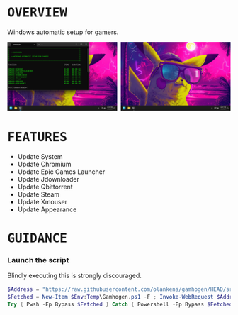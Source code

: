 # <samp>OVERVIEW</samp>

Windows automatic setup for gamers.

<img src="assets/img1.png" width="49.25%"/><img src="assets/img0.png" width="1.5%"/><img src="assets/img2.png" width="49.25%"/>

# <samp>FEATURES</samp>

- Update System
- Update Chromium
- Update Epic Games Launcher
- Update Jdownloader
- Update Qbittorrent
- Update Steam
- Update Xmouser
- Update Appearance

# <samp>GUIDANCE</samp>

### Launch the script

Blindly executing this is strongly discouraged.

```powershell
$Address = "https://raw.githubusercontent.com/olankens/gamhogen/HEAD/src/Gamhogen.ps1"
$Fetched = New-Item $Env:Temp\Gamhogen.ps1 -F ; Invoke-WebRequest $Address -OutFile $Fetched
Try { Pwsh -Ep Bypass $Fetched } Catch { Powershell -Ep Bypass $Fetched }
```
